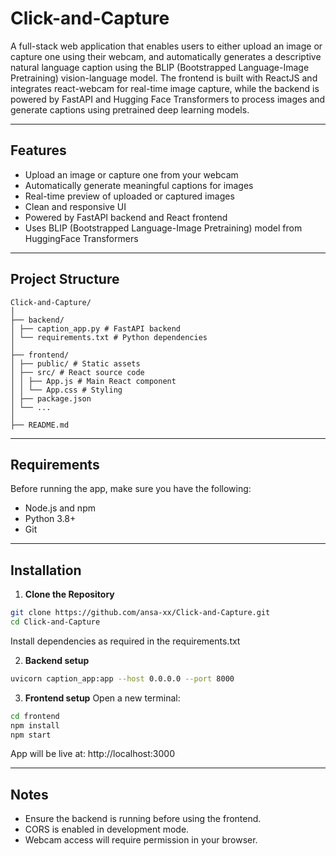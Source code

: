 # Click-and-Capture

A full-stack web application that enables users to either upload an image or capture one using their webcam, and automatically generates a descriptive natural language caption using the BLIP (Bootstrapped Language-Image Pretraining) vision-language model. The frontend is built with ReactJS and integrates react-webcam for real-time image capture, while the backend is powered by FastAPI and Hugging Face Transformers to process images and generate captions using pretrained deep learning models.

---

## Features

- Upload an image or capture one from your webcam
- Automatically generate meaningful captions for images
- Real-time preview of uploaded or captured images
- Clean and responsive UI
- Powered by FastAPI backend and React frontend
- Uses BLIP (Bootstrapped Language-Image Pretraining) model from HuggingFace Transformers

---

## Project Structure

```
Click-and-Capture/
│
├── backend/
│ ├── caption_app.py # FastAPI backend
│ └── requirements.txt # Python dependencies
│
├── frontend/
│ ├── public/ # Static assets
│ ├── src/ # React source code
│ │ ├── App.js # Main React component
│ │ └── App.css # Styling
│ ├── package.json
│ └── ...
│
├── README.md
```

---

## Requirements

Before running the app, make sure you have the following:

- Node.js and npm
- Python 3.8+
- Git

---

## Installation

1. **Clone the Repository**  
```bash
git clone https://github.com/ansa-xx/Click-and-Capture.git
cd Click-and-Capture
```
Install dependencies as required in the requirements.txt

2. **Backend setup**
```bash
uvicorn caption_app:app --host 0.0.0.0 --port 8000
```

3. **Frontend setup**
Open a new terminal:
```bash
cd frontend
npm install
npm start
```
App will be live at: http://localhost:3000

---

## Notes
- Ensure the backend is running before using the frontend.
- CORS is enabled in development mode.
- Webcam access will require permission in your browser.

